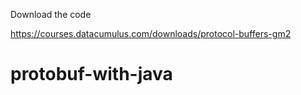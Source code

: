 Download the code

https://courses.datacumulus.com/downloads/protocol-buffers-gm2

# protobuf-with-java
